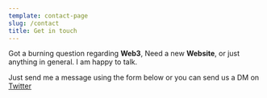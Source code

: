 ```yaml
---
template: contact-page
slug: /contact
title: Get in touch
---
```


Got a burning question regarding **Web3**, Need a new **Website**, or just anything in general. I am happy to talk.

Just send me a message using the form below or you can send us a DM on [Twitter](https://twitter.com/cassyjnr)

